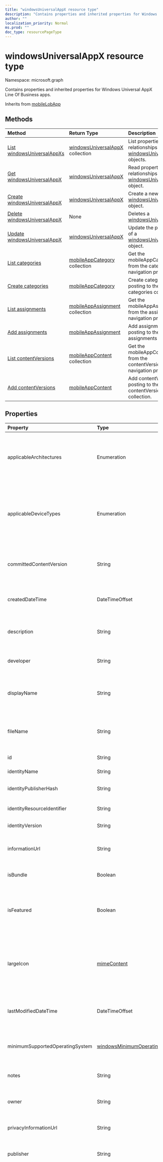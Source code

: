 ```yaml
---
title: "windowsUniversalAppX resource type"
description: "Contains properties and inherited properties for Windows Universal AppX Line Of Business apps."
author: ""
localization_priority: Normal
ms.prod: ""
doc_type: resourcePageType
---
```


# windowsUniversalAppX resource type


Namespace: microsoft.graph

Contains properties and inherited properties for Windows Universal AppX Line Of Business apps.


Inherits from [mobileLobApp](../resources/mobilelobapp.md)

## Methods
|Method|Return Type|Description|
|:---|:---|:---|
|[List windowsUniversalAppXs](../api/windowsuniversalappx-list.md)|[windowsUniversalAppX](../resources/windowsuniversalappx.md) collection|List properties and relationships of the [windowsUniversalAppX](../resources/windowsuniversalappx.md) objects.|
|[Get windowsUniversalAppX](../api/windowsuniversalappx-get.md)|[windowsUniversalAppX](../resources/windowsuniversalappx.md)|Read properties and relationships of the [windowsUniversalAppX](../resources/windowsuniversalappx.md) object.|
|[Create windowsUniversalAppX](../api/windowsuniversalappx-create.md)|[windowsUniversalAppX](../resources/windowsuniversalappx.md)|Create a new [windowsUniversalAppX](../resources/windowsuniversalappx.md) object.|
|[Delete windowsUniversalAppX](../api/windowsuniversalappx-delete.md)|None|Deletes a [windowsUniversalAppX](../resources/windowsuniversalappx.md).|
|[Update windowsUniversalAppX](../api/windowsuniversalappx-update.md)|[windowsUniversalAppX](../resources/windowsuniversalappx.md)|Update the properties of a [windowsUniversalAppX](../resources/windowsuniversalappx.md) object.|
|[List categories](../api/windowsuniversalappx-list-categories.md)|[mobileAppCategory](../resources/mobileappcategory.md) collection|Get the mobileAppCategories from the categories navigation property.|
|[Create categories](../api/windowsuniversalappx-post-categories.md)|[mobileAppCategory](../resources/mobileappcategory.md)|Create categories by posting to the categories collection.|
|[List assignments](../api/windowsuniversalappx-list-assignments.md)|[mobileAppAssignment](../resources/mobileappassignment.md) collection|Get the mobileAppAssignments from the assignments navigation property.|
|[Add assignments](../api/windowsuniversalappx-post-assignments.md)|[mobileAppAssignment](../resources/mobileappassignment.md)|Add assignments by posting to the assignments collection.|
|[List contentVersions](../api/windowsuniversalappx-list-contentversions.md)|[mobileAppContent](../resources/mobileappcontent.md) collection|Get the mobileAppContents from the contentVersions navigation property.|
|[Add contentVersions](../api/windowsuniversalappx-post-contentversions.md)|[mobileAppContent](../resources/mobileappcontent.md)|Add contentVersions by posting to the contentVersions collection.|

## Properties
|Property|Type|Description|
|:---|:---|:---|
|applicableArchitectures|Enumeration|The Windows architecture(s) for which this app can run on. Possible values are: `none`, `x86`, `x64`, `arm`, `neutral`.|
|applicableDeviceTypes|Enumeration|The Windows device type(s) for which this app can run on. Possible values are: `none`, `desktop`, `mobile`, `holographic`, `team`.|
|committedContentVersion|String|The internal committed content version. Inherited from [mobileLobApp](../resources/mobilelobapp.md)|
|createdDateTime|DateTimeOffset|The date and time the app was created. Inherited from [mobileApp](../resources/mobileapp.md)|
|description|String|The description of the app. Inherited from [mobileApp](../resources/mobileapp.md)|
|developer|String|The developer of the app. Inherited from [mobileApp](../resources/mobileapp.md)|
|displayName|String|The admin provided or imported title of the app. Inherited from [mobileApp](../resources/mobileapp.md)|
|fileName|String|The name of the main Lob application file. Inherited from [mobileLobApp](../resources/mobilelobapp.md)|
|id|String| Inherited from [entity](../resources/entity.md)|
|identityName|String|The Identity Name.|
|identityPublisherHash|String|The Identity Publisher Hash.|
|identityResourceIdentifier|String|The Identity Resource Identifier.|
|identityVersion|String|The identity version.|
|informationUrl|String|The more information Url. Inherited from [mobileApp](../resources/mobileapp.md)|
|isBundle|Boolean|Whether or not the app is a bundle.|
|isFeatured|Boolean|The value indicating whether the app is marked as featured by the admin. Inherited from [mobileApp](../resources/mobileapp.md)|
|largeIcon|[mimeContent](../resources/mimecontent.md)|The large icon, to be displayed in the app details and used for upload of the icon. Inherited from [mobileApp](../resources/mobileapp.md)|
|lastModifiedDateTime|DateTimeOffset|The date and time the app was last modified. Inherited from [mobileApp](../resources/mobileapp.md)|
|minimumSupportedOperatingSystem|[windowsMinimumOperatingSystem](../resources/windowsminimumoperatingsystem.md)|The value for the minimum applicable operating system.|
|notes|String|Notes for the app. Inherited from [mobileApp](../resources/mobileapp.md)|
|owner|String|The owner of the app. Inherited from [mobileApp](../resources/mobileapp.md)|
|privacyInformationUrl|String|The privacy statement Url. Inherited from [mobileApp](../resources/mobileapp.md)|
|publisher|String|The publisher of the app. Inherited from [mobileApp](../resources/mobileapp.md)|
|publishingState|Enumeration|The publishing state for the app. The app cannot be assigned unless the app is published. Inherited from [mobileApp](../resources/mobileapp.md). Possible values are: `notPublished`, `processing`, `published`.|
|size|Int64|The total size, including all uploaded files. Inherited from [mobileLobApp](../resources/mobilelobapp.md)|

## Relationships
|Relationship|Type|Description|
|:---|:---|:---|
|assignments|[mobileAppAssignment](../resources/mobileappassignment.md) collection|The list of group assignments for this mobile app. Inherited from [mobileApp](../resources/mobileapp.md)|
|categories|[mobileAppCategory](../resources/mobileappcategory.md) collection|The list of categories for this app. Inherited from [mobileApp](../resources/mobileapp.md)|
|contentVersions|[mobileAppContent](../resources/mobileappcontent.md) collection|The list of content versions for this app. Inherited from [mobileLobApp](../resources/mobilelobapp.md)|

## JSON Representation
Here is a JSON representation of the resource.
<!-- {
  "blockType": "resource",
  "keyProperty": "id",
  "@odata.type": "microsoft.graph.windowsUniversalAppX",
  "baseType": "microsoft.graph.mobileLobApp",
  "openType": false
}
-->
``` json
{
  "@odata.type": "#microsoft.graph.windowsUniversalAppX",
  "id": "String (identifier)",
  "displayName": "String",
  "description": "String",
  "publisher": "String",
  "largeIcon": {
    "@odata.type": "microsoft.graph.mimeContent",
    "type": "String",
    "value": "binary"
  },
  "createdDateTime": "String (timestamp)",
  "lastModifiedDateTime": "String (timestamp)",
  "isFeatured": true,
  "privacyInformationUrl": "String",
  "informationUrl": "String",
  "owner": "String",
  "developer": "String",
  "notes": "String",
  "publishingState": "String",
  "committedContentVersion": "String",
  "fileName": "String",
  "size": 1024,
  "applicableArchitectures": "String",
  "applicableDeviceTypes": "String",
  "identityName": "String",
  "identityPublisherHash": "String",
  "identityResourceIdentifier": "String",
  "isBundle": true,
  "minimumSupportedOperatingSystem": {
    "@odata.type": "microsoft.graph.windowsMinimumOperatingSystem",
    "v8_0": true,
    "v8_1": true,
    "v10_0": true
  },
  "identityVersion": "String"
}
```

